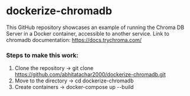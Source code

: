 # dockerize-chromadb
This GitHub repository showcases an example of running the Chroma DB Server in a Docker container, accessible to another service. Link to chromadb documentation: https://docs.trychroma.com/


### Steps to make this work:
1. Clone the repository -> git clone https://github.com/abhitatachar2000/dockerize-chromadb.git
2. Move to the directory -> cd dockerize-chromadb
3. Create containers -> docker-compose up --build
